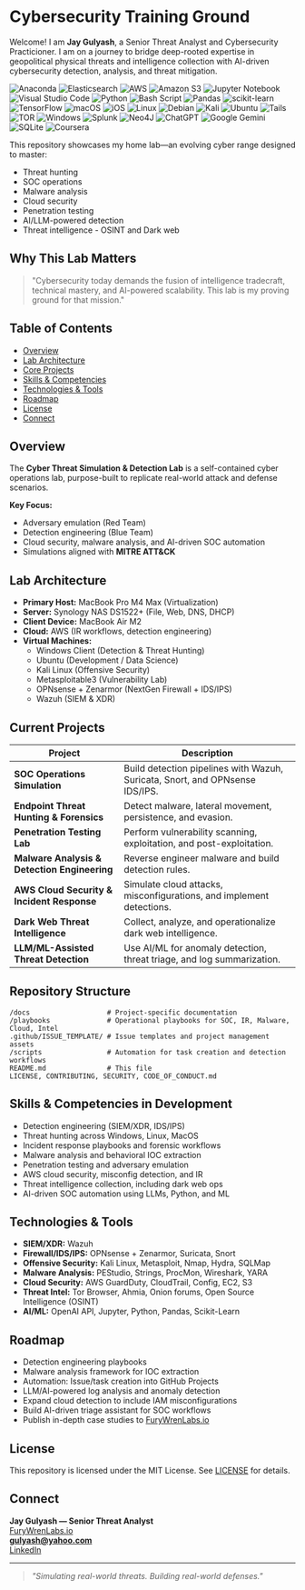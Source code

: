 #  Cybersecurity Training Ground

Welcome! I am **Jay Gulyash**, a Senior Threat Analyst and Cybersecurity Practicioner. I am on a journey to bridge deep-rooted expertise in geopolitical physical threats and intelligence collection with AI-driven cybersecurity detection, analysis, and threat mitigation.

![Anaconda](https://img.shields.io/badge/Anaconda-%2344A833.svg?style=for-the-badge&logo=anaconda&logoColor=white)
![Elasticsearch](https://img.shields.io/badge/elasticsearch-%230377CC.svg?style=for-the-badge&logo=elasticsearch&logoColor=white)
![AWS](https://img.shields.io/badge/AWS-%23FF9900.svg?style=for-the-badge&logo=amazon-aws&logoColor=white)
![Amazon S3](https://img.shields.io/badge/Amazon%20S3-FF9900?style=for-the-badge&logo=amazons3&logoColor=white)
![Jupyter Notebook](https://img.shields.io/badge/jupyter-%23FA0F00.svg?style=for-the-badge&logo=jupyter&logoColor=white)
![Visual Studio Code](https://img.shields.io/badge/Visual%20Studio%20Code-0078d7.svg?style=for-the-badge&logo=visual-studio-code&logoColor=white)
![Python](https://img.shields.io/badge/python-3670A0?style=for-the-badge&logo=python&logoColor=ffdd54)
![Bash Script](https://img.shields.io/badge/bash_script-%23121011.svg?style=for-the-badge&logo=gnu-bash&logoColor=white)
![Pandas](https://img.shields.io/badge/pandas-%23150458.svg?style=for-the-badge&logo=pandas&logoColor=white)
![scikit-learn](https://img.shields.io/badge/scikit--learn-%23F7931E.svg?style=for-the-badge&logo=scikit-learn&logoColor=white)
![TensorFlow](https://img.shields.io/badge/TensorFlow-%23FF6F00.svg?style=for-the-badge&logo=TensorFlow&logoColor=white)
![macOS](https://img.shields.io/badge/mac%20os-000000?style=for-the-badge&logo=macos&logoColor=F0F0F0)
![iOS](https://img.shields.io/badge/iOS-000000?style=for-the-badge&logo=ios&logoColor=white)
![Linux](https://img.shields.io/badge/Linux-FCC624?style=for-the-badge&logo=linux&logoColor=black)
![Debian](https://img.shields.io/badge/Debian-D70A53?style=for-the-badge&logo=debian&logoColor=white)
![Kali](https://img.shields.io/badge/Kali-268BEE?style=for-the-badge&logo=kalilinux&logoColor=white)
![Ubuntu](https://img.shields.io/badge/Ubuntu-E95420?style=for-the-badge&logo=ubuntu&logoColor=white)
![Tails](https://img.shields.io/badge/Tails%20-56347C?&style=for-the-badge&logo=tails&logoColor=white)
![TOR](https://img.shields.io/badge/tor-%237E4798.svg?style=for-the-badge&logo=tor-project&logoColor=white)
![Windows](https://img.shields.io/badge/Windows-0078D6?style=for-the-badge&logo=windows&logoColor=white)
![Splunk](https://img.shields.io/badge/splunk-%23000000.svg?style=for-the-badge&logo=splunk&logoColor=white)
![Neo4J](https://img.shields.io/badge/Neo4j-008CC1?style=for-the-badge&logo=neo4j&logoColor=white)
![ChatGPT](https://img.shields.io/badge/chatGPT-74aa9c?style=for-the-badge&logo=openai&logoColor=white)
![Google Gemini](https://img.shields.io/badge/google%20gemini-8E75B2?style=for-the-badge&logo=google%20gemini&logoColor=white)
![SQLite](https://img.shields.io/badge/sqlite-%2307405e.svg?style=for-the-badge&logo=sqlite&logoColor=white)
![Coursera](https://img.shields.io/badge/Coursera-%230056D2.svg?style=for-the-badge&logo=Coursera&logoColor=white)

This repository showcases my home lab—an evolving cyber range designed to master:
- Threat hunting
- SOC operations
- Malware analysis
- Cloud security
- Penetration testing
- AI/LLM-powered detection
- Threat intelligence - OSINT and Dark web

## Why This Lab Matters
> "Cybersecurity today demands the fusion of intelligence tradecraft, technical mastery, and AI-powered scalability. This lab is my proving ground for that mission."

## Table of Contents
- [Overview](#-overview)
- [Lab Architecture](#-lab-architecture)
- [Core Projects](#-core-projects)
- [Skills & Competencies](#-skills--competencies-developed)
- [Technologies & Tools](#-technologies--tools)
- [Roadmap](#-roadmap)
- [License](#-license)
- [Connect](#-connect)

## Overview
The **Cyber Threat Simulation & Detection Lab** is a self-contained cyber operations lab, purpose-built to replicate real-world attack and defense scenarios.

**Key Focus:**
- Adversary emulation (Red Team)
- Detection engineering (Blue Team)
- Cloud security, malware analysis, and AI-driven SOC automation
- Simulations aligned with **MITRE ATT&CK**

## Lab Architecture
- **Primary Host:** MacBook Pro M4 Max (Virtualization)
- **Server:** Synology NAS DS1522+ (File, Web, DNS, DHCP)
- **Client Device:** MacBook Air M2
- **Cloud:** AWS (IR workflows, detection engineering)
- **Virtual Machines:**
  - Windows Client (Detection & Threat Hunting)
  - Ubuntu (Development / Data Science)
  - Kali Linux (Offensive Security)
  - Metasploitable3 (Vulnerability Lab)
  - OPNsense + Zenarmor (NextGen Firewall + IDS/IPS)
  - Wazuh (SIEM & XDR)

## Current Projects
| Project                                  | Description                                                                 |
|-------------------------------------------|-----------------------------------------------------------------------------|
| **SOC Operations Simulation**             | Build detection pipelines with Wazuh, Suricata, Snort, and OPNsense IDS/IPS.|
| **Endpoint Threat Hunting & Forensics**   | Detect malware, lateral movement, persistence, and evasion.                |
| **Penetration Testing Lab**               | Perform vulnerability scanning, exploitation, and post-exploitation.       |
| **Malware Analysis & Detection Engineering** | Reverse engineer malware and build detection rules.                     |
| **AWS Cloud Security & Incident Response**| Simulate cloud attacks, misconfigurations, and implement detections.       |
| **Dark Web Threat Intelligence**          | Collect, analyze, and operationalize dark web intelligence.                |
| **LLM/ML-Assisted Threat Detection**      | Use AI/ML for anomaly detection, threat triage, and log summarization.     |

## Repository Structure
```
/docs                   # Project-specific documentation
/playbooks              # Operational playbooks for SOC, IR, Malware, Cloud, Intel
.github/ISSUE_TEMPLATE/ # Issue templates and project management assets
/scripts                # Automation for task creation and detection workflows
README.md               # This file
LICENSE, CONTRIBUTING, SECURITY, CODE_OF_CONDUCT.md
```

## Skills & Competencies in Development
- Detection engineering (SIEM/XDR, IDS/IPS)
- Threat hunting across Windows, Linux, MacOS
- Incident response playbooks and forensic workflows
- Malware analysis and behavioral IOC extraction
- Penetration testing and adversary emulation
- AWS cloud security, misconfig detection, and IR
- Threat intelligence collection, including dark web ops
- AI-driven SOC automation using LLMs, Python, and ML

## Technologies & Tools
- **SIEM/XDR:** Wazuh
- **Firewall/IDS/IPS:** OPNsense + Zenarmor, Suricata, Snort
- **Offensive Security:** Kali Linux, Metasploit, Nmap, Hydra, SQLMap
- **Malware Analysis:** PEStudio, Strings, ProcMon, Wireshark, YARA
- **Cloud Security:** AWS GuardDuty, CloudTrail, Config, EC2, S3
- **Threat Intel:** Tor Browser, Ahmia, Onion forums, Open Source Intelligence (OSINT)
- **AI/ML:** OpenAI API, Jupyter, Python, Pandas, Scikit-Learn

## Roadmap
- Detection engineering playbooks
- Malware analysis framework for IOC extraction
- Automation: Issue/task creation into GitHub Projects
- LLM/AI-powered log analysis and anomaly detection
- Expand cloud detection to include IAM misconfigurations
- Build AI-driven triage assistant for SOC workflows
- Publish in-depth case studies to [FuryWrenLabs.io](https://furywrenlabs.io)

## License
This repository is licensed under the MIT License. See [LICENSE](./LICENSE) for details.

## Connect
**Jay Gulyash — Senior Threat Analyst**  
[FuryWrenLabs.io](https://furywrenlabs.io)  
**gulyash@yahoo.com**  
[LinkedIn](www.linkedin.com/in/jay-gulyash-750489207)

---
> *"Simulating real-world threats. Building real-world defenses."*


<!--
**jgulyash/jgulyash** is a ✨ _special_ ✨ repository because its `README.md` (this file) appears on your GitHub profile.

Here are some ideas to get you started:

- 🔭 I’m currently working on ...
- 🌱 I’m currently learning ...
- 👯 I’m looking to collaborate on ...
- 🤔 I’m looking for help with ...
- 💬 Ask me about ...
- 📫 How to reach me: ...
- 😄 Pronouns: ...
- ⚡ Fun fact: ...
-->

